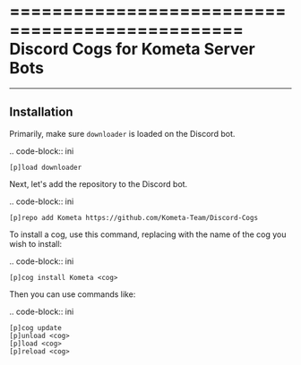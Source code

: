 ================================================
Discord Cogs for Kometa Server Bots
================================================

------------
Installation
------------

Primarily, make sure `downloader` is loaded on the Discord bot.

.. code-block:: ini

    [p]load downloader

Next, let's add the repository to the Discord bot.

.. code-block:: ini

    [p]repo add Kometa https://github.com/Kometa-Team/Discord-Cogs

To install a cog, use this command, replacing <cog> with the name of the cog you wish to install:

.. code-block:: ini

    [p]cog install Kometa <cog>

Then you can use commands like:

.. code-block:: ini

    [p]cog update
    [p]unload <cog>
    [p]load <cog>
    [p]reload <cog>
